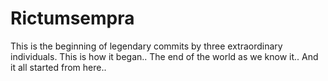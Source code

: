 # Rictumsempra
This is the beginning of legendary commits by three extraordinary individuals. 
This is how it began.. The end of the world as we know it.. And it all started from here..
